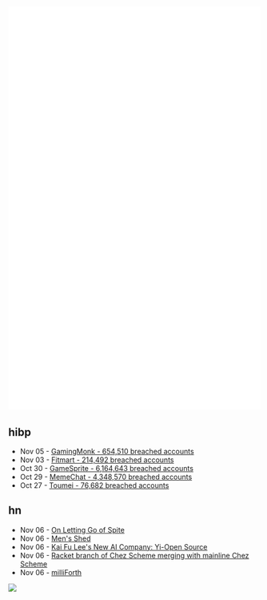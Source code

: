 ![Metrics](https://raw.githubusercontent.com/phixion/phixion/master/metrics.svg)

## hibp

<!--
for https://github.com/phixion/phixion/blob/main/.github/workflows/feeds.yml
-->
<!--START_SECTION:haveibeenpwnd-->
- Nov 05 - [GamingMonk - 654,510 breached accounts](https://haveibeenpwned.com/PwnedWebsites#GamingMonk)
- Nov 03 - [Fitmart - 214,492 breached accounts](https://haveibeenpwned.com/PwnedWebsites#Fitmart)
- Oct 30 - [GameSprite - 6,164,643 breached accounts](https://haveibeenpwned.com/PwnedWebsites#GameSprite)
- Oct 29 - [MemeChat - 4,348,570 breached accounts](https://haveibeenpwned.com/PwnedWebsites#MemeChat)
- Oct 27 - [Toumei - 76,682 breached accounts](https://haveibeenpwned.com/PwnedWebsites#Toumei)
<!--END_SECTION:haveibeenpwnd-->

## hn

<!--
for https://github.com/phixion/phixion/blob/main/.github/workflows/feeds.yml
-->
<!--START_SECTION:hn-->
- Nov 06 - [On Letting Go of Spite](https://ewanvalentine.io/blog/on-letting-go-of-spite)
- Nov 06 - [Men's Shed](https://en.wikipedia.org/wiki/Men%27s_shed)
- Nov 06 - [Kai Fu Lee's New AI Company: Yi-Open Source](https://www.01.ai/en)
- Nov 06 - [Racket branch of Chez Scheme merging with mainline Chez Scheme](https://groups.google.com/g/chez-scheme/c/D7g6mIcYLNU)
- Nov 06 - [milliForth](https://github.com/fuzzballcat/milliForth)
<!--END_SECTION:hn-->

<!--
for https://yhype.me
-->
![](https://hit.yhype.me/github/profile?user_id=13013670)
